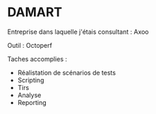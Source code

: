 # DAMART

Entreprise dans laquelle j'étais consultant : Axoo


Outil : Octoperf

Taches accomplies : 
- Réalistation de scénarios de tests
- Scripting
- Tirs
- Analyse
- Reporting